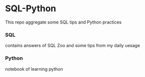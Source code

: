 # SQL-Python
This repo aggregate some SQL tips and Python practices 
### SQL
contains answers of SQL Zoo and some tips from my daily uesage 
### Python 
notebook of learning python 
